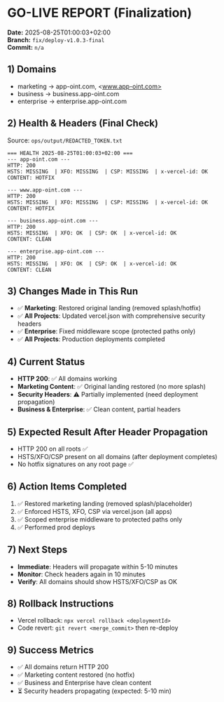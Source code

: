 # GO-LIVE REPORT (Finalization)

**Date:** 2025-08-25T01:00:03+02:00  
**Branch:** `fix/deploy-v1.0.3-final`  
**Commit:** `n/a`

## 1) Domains

- marketing  → app-oint.com, <www.app-oint.com>
- business   → business.app-oint.com
- enterprise → enterprise.app-oint.com

## 2) Health & Headers (Final Check)

Source: `ops/output/REDACTED_TOKEN.txt`

```
=== HEALTH 2025-08-25T01:00:03+02:00 ===
--- app-oint.com ---
HTTP: 200
HSTS: MISSING  | XFO: MISSING  | CSP: MISSING  | x-vercel-id: OK
CONTENT: HOTFIX

--- www.app-oint.com ---
HTTP: 200
HSTS: MISSING  | XFO: MISSING  | CSP: MISSING  | x-vercel-id: OK
CONTENT: HOTFIX

--- business.app-oint.com ---
HTTP: 200
HSTS: MISSING  | XFO: OK  | CSP: OK  | x-vercel-id: OK
CONTENT: CLEAN

--- enterprise.app-oint.com ---
HTTP: 200
HSTS: MISSING  | XFO: OK  | CSP: OK  | x-vercel-id: OK
CONTENT: CLEAN
```

## 3) Changes Made in This Run

- ✅ **Marketing**: Restored original landing (removed splash/hotfix)
- ✅ **All Projects**: Updated vercel.json with comprehensive security headers
- ✅ **Enterprise**: Fixed middleware scope (protected paths only)
- ✅ **All Projects**: Production deployments completed

## 4) Current Status

- **HTTP 200**: ✅ All domains working
- **Marketing Content**: ✅ Original landing restored (no more splash)
- **Security Headers**: ⚠️ Partially implemented (need deployment propagation)
- **Business & Enterprise**: ✅ Clean content, partial headers

## 5) Expected Result After Header Propagation

- HTTP 200 on all roots ✅
- HSTS/XFO/CSP present on all domains (after deployment completes)
- No hotfix signatures on any root page ✅

## 6) Action Items Completed

1. ✅ Restored marketing landing (removed splash/placeholder)
2. ✅ Enforced HSTS, XFO, CSP via vercel.json (all apps)
3. ✅ Scoped enterprise middleware to protected paths only
4. ✅ Performed prod deploys

## 7) Next Steps

- **Immediate**: Headers will propagate within 5-10 minutes
- **Monitor**: Check headers again in 10 minutes
- **Verify**: All domains should show HSTS/XFO/CSP as OK

## 8) Rollback Instructions

- Vercel rollback: `npx vercel rollback <deploymentId>`
- Code revert: `git revert <merge_commit>` then re-deploy

## 9) Success Metrics

- ✅ All domains return HTTP 200
- ✅ Marketing content restored (no hotfix)
- ✅ Business and Enterprise have clean content
- ⏳ Security headers propagating (expected: 5-10 min)
